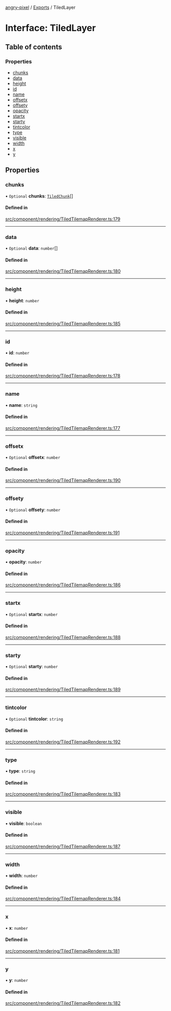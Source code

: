 [angry-pixel](../README.md) / [Exports](../modules.md) / TiledLayer

# Interface: TiledLayer

## Table of contents

### Properties

- [chunks](TiledLayer.md#chunks)
- [data](TiledLayer.md#data)
- [height](TiledLayer.md#height)
- [id](TiledLayer.md#id)
- [name](TiledLayer.md#name)
- [offsetx](TiledLayer.md#offsetx)
- [offsety](TiledLayer.md#offsety)
- [opacity](TiledLayer.md#opacity)
- [startx](TiledLayer.md#startx)
- [starty](TiledLayer.md#starty)
- [tintcolor](TiledLayer.md#tintcolor)
- [type](TiledLayer.md#type)
- [visible](TiledLayer.md#visible)
- [width](TiledLayer.md#width)
- [x](TiledLayer.md#x)
- [y](TiledLayer.md#y)

## Properties

### chunks

• `Optional` **chunks**: [`TiledChunk`](TiledChunk.md)[]

#### Defined in

[src/component/rendering/TiledTilemapRenderer.ts:179](https://github.com/angry-pixel-studio/angry-pixel-engine/blob/6176278/src/component/rendering/TiledTilemapRenderer.ts#L179)

___

### data

• `Optional` **data**: `number`[]

#### Defined in

[src/component/rendering/TiledTilemapRenderer.ts:180](https://github.com/angry-pixel-studio/angry-pixel-engine/blob/6176278/src/component/rendering/TiledTilemapRenderer.ts#L180)

___

### height

• **height**: `number`

#### Defined in

[src/component/rendering/TiledTilemapRenderer.ts:185](https://github.com/angry-pixel-studio/angry-pixel-engine/blob/6176278/src/component/rendering/TiledTilemapRenderer.ts#L185)

___

### id

• **id**: `number`

#### Defined in

[src/component/rendering/TiledTilemapRenderer.ts:178](https://github.com/angry-pixel-studio/angry-pixel-engine/blob/6176278/src/component/rendering/TiledTilemapRenderer.ts#L178)

___

### name

• **name**: `string`

#### Defined in

[src/component/rendering/TiledTilemapRenderer.ts:177](https://github.com/angry-pixel-studio/angry-pixel-engine/blob/6176278/src/component/rendering/TiledTilemapRenderer.ts#L177)

___

### offsetx

• `Optional` **offsetx**: `number`

#### Defined in

[src/component/rendering/TiledTilemapRenderer.ts:190](https://github.com/angry-pixel-studio/angry-pixel-engine/blob/6176278/src/component/rendering/TiledTilemapRenderer.ts#L190)

___

### offsety

• `Optional` **offsety**: `number`

#### Defined in

[src/component/rendering/TiledTilemapRenderer.ts:191](https://github.com/angry-pixel-studio/angry-pixel-engine/blob/6176278/src/component/rendering/TiledTilemapRenderer.ts#L191)

___

### opacity

• **opacity**: `number`

#### Defined in

[src/component/rendering/TiledTilemapRenderer.ts:186](https://github.com/angry-pixel-studio/angry-pixel-engine/blob/6176278/src/component/rendering/TiledTilemapRenderer.ts#L186)

___

### startx

• `Optional` **startx**: `number`

#### Defined in

[src/component/rendering/TiledTilemapRenderer.ts:188](https://github.com/angry-pixel-studio/angry-pixel-engine/blob/6176278/src/component/rendering/TiledTilemapRenderer.ts#L188)

___

### starty

• `Optional` **starty**: `number`

#### Defined in

[src/component/rendering/TiledTilemapRenderer.ts:189](https://github.com/angry-pixel-studio/angry-pixel-engine/blob/6176278/src/component/rendering/TiledTilemapRenderer.ts#L189)

___

### tintcolor

• `Optional` **tintcolor**: `string`

#### Defined in

[src/component/rendering/TiledTilemapRenderer.ts:192](https://github.com/angry-pixel-studio/angry-pixel-engine/blob/6176278/src/component/rendering/TiledTilemapRenderer.ts#L192)

___

### type

• **type**: `string`

#### Defined in

[src/component/rendering/TiledTilemapRenderer.ts:183](https://github.com/angry-pixel-studio/angry-pixel-engine/blob/6176278/src/component/rendering/TiledTilemapRenderer.ts#L183)

___

### visible

• **visible**: `boolean`

#### Defined in

[src/component/rendering/TiledTilemapRenderer.ts:187](https://github.com/angry-pixel-studio/angry-pixel-engine/blob/6176278/src/component/rendering/TiledTilemapRenderer.ts#L187)

___

### width

• **width**: `number`

#### Defined in

[src/component/rendering/TiledTilemapRenderer.ts:184](https://github.com/angry-pixel-studio/angry-pixel-engine/blob/6176278/src/component/rendering/TiledTilemapRenderer.ts#L184)

___

### x

• **x**: `number`

#### Defined in

[src/component/rendering/TiledTilemapRenderer.ts:181](https://github.com/angry-pixel-studio/angry-pixel-engine/blob/6176278/src/component/rendering/TiledTilemapRenderer.ts#L181)

___

### y

• **y**: `number`

#### Defined in

[src/component/rendering/TiledTilemapRenderer.ts:182](https://github.com/angry-pixel-studio/angry-pixel-engine/blob/6176278/src/component/rendering/TiledTilemapRenderer.ts#L182)
